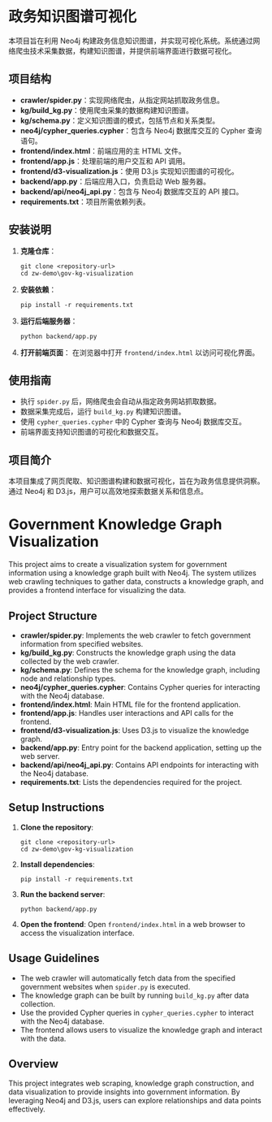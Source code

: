# 政务知识图谱可视化

本项目旨在利用 Neo4j 构建政务信息知识图谱，并实现可视化系统。系统通过网络爬虫技术采集数据，构建知识图谱，并提供前端界面进行数据可视化。

## 项目结构

- **crawler/spider.py**：实现网络爬虫，从指定网站抓取政务信息。
- **kg/build_kg.py**：使用爬虫采集的数据构建知识图谱。
- **kg/schema.py**：定义知识图谱的模式，包括节点和关系类型。
- **neo4j/cypher_queries.cypher**：包含与 Neo4j 数据库交互的 Cypher 查询语句。
- **frontend/index.html**：前端应用的主 HTML 文件。
- **frontend/app.js**：处理前端的用户交互和 API 调用。
- **frontend/d3-visualization.js**：使用 D3.js 实现知识图谱的可视化。
- **backend/app.py**：后端应用入口，负责启动 Web 服务器。
- **backend/api/neo4j_api.py**：包含与 Neo4j 数据库交互的 API 接口。
- **requirements.txt**：项目所需依赖列表。

## 安装说明

1. **克隆仓库**：
   ```
   git clone <repository-url>
   cd zw-demo\gov-kg-visualization
   ```

2. **安装依赖**：
   ```
   pip install -r requirements.txt
   ```

3. **运行后端服务器**：
   ```
   python backend/app.py
   ```

4. **打开前端页面**：
   在浏览器中打开 `frontend/index.html` 以访问可视化界面。

## 使用指南

- 执行 `spider.py` 后，网络爬虫会自动从指定政务网站抓取数据。
- 数据采集完成后，运行 `build_kg.py` 构建知识图谱。
- 使用 `cypher_queries.cypher` 中的 Cypher 查询与 Neo4j 数据库交互。
- 前端界面支持知识图谱的可视化和数据交互。

## 项目简介

本项目集成了网页爬取、知识图谱构建和数据可视化，旨在为政务信息提供洞察。通过 Neo4j 和 D3.js，用户可以高效地探索数据关系和信息点。

# Government Knowledge Graph Visualization

This project aims to create a visualization system for government information using a knowledge graph built with Neo4j. The system utilizes web crawling techniques to gather data, constructs a knowledge graph, and provides a frontend interface for visualizing the data.

## Project Structure

- **crawler/spider.py**: Implements the web crawler to fetch government information from specified websites.
- **kg/build_kg.py**: Constructs the knowledge graph using the data collected by the web crawler.
- **kg/schema.py**: Defines the schema for the knowledge graph, including node and relationship types.
- **neo4j/cypher_queries.cypher**: Contains Cypher queries for interacting with the Neo4j database.
- **frontend/index.html**: Main HTML file for the frontend application.
- **frontend/app.js**: Handles user interactions and API calls for the frontend.
- **frontend/d3-visualization.js**: Uses D3.js to visualize the knowledge graph.
- **backend/app.py**: Entry point for the backend application, setting up the web server.
- **backend/api/neo4j_api.py**: Contains API endpoints for interacting with the Neo4j database.
- **requirements.txt**: Lists the dependencies required for the project.

## Setup Instructions

1. **Clone the repository**:
   ```
   git clone <repository-url>
   cd zw-demo\gov-kg-visualization
   ```

2. **Install dependencies**:
   ```
   pip install -r requirements.txt
   ```

3. **Run the backend server**:
   ```
   python backend/app.py
   ```

4. **Open the frontend**:
   Open `frontend/index.html` in a web browser to access the visualization interface.

## Usage Guidelines

- The web crawler will automatically fetch data from the specified government websites when `spider.py` is executed.
- The knowledge graph can be built by running `build_kg.py` after data collection.
- Use the provided Cypher queries in `cypher_queries.cypher` to interact with the Neo4j database.
- The frontend allows users to visualize the knowledge graph and interact with the data.

## Overview

This project integrates web scraping, knowledge graph construction, and data visualization to provide insights into government information. By leveraging Neo4j and D3.js, users can explore relationships and data points effectively.